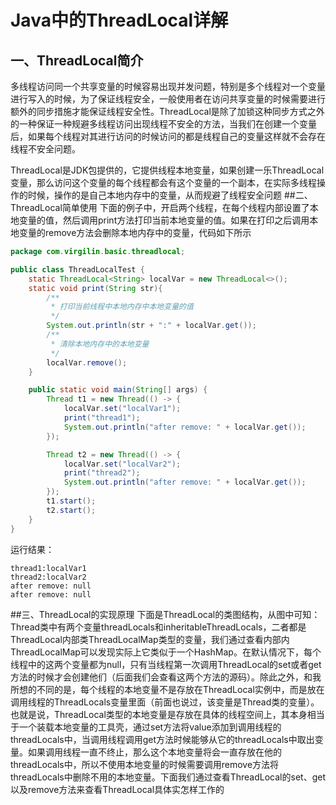 # Java中的ThreadLocal详解
## 一、ThreadLocal简介
多线程访问同一个共享变量的时候容易出现并发问题，特别是多个线程对一个变量进行写入的时候，为了保证线程安全，一般使用者在访问共享变量的时候需要进行额外的同步措施才能保证线程安全性。ThreadLocal是除了加锁这种同步方式之外的一种保证一种规避多线程访问出现线程不安全的方法，当我们在创建一个变量后，如果每个线程对其进行访问的时候访问的都是线程自己的变量这样就不会存在线程不安全问题。

ThreadLocal是JDK包提供的，它提供线程本地变量，如果创建一乐ThreadLocal变量，那么访问这个变量的每个线程都会有这个变量的一个副本，在实际多线程操作的时候，操作的是自己本地内存中的变量，从而规避了线程安全问题
##二、ThreadLocal简单使用
下面的例子中，开启两个线程，在每个线程内部设置了本地变量的值，然后调用print方法打印当前本地变量的值。如果在打印之后调用本地变量的remove方法会删除本地内存中的变量，代码如下所示
```java
package com.virgilin.basic.threadlocal;

public class ThreadLocalTest {
    static ThreadLocal<String> localVar = new ThreadLocal<>();
    static void print(String str){
        /**
         * 打印当前线程中本地内存中本地变量的值
         */
        System.out.println(str + ":" + localVar.get());
        /**
         * 清除本地内存中的本地变量
         */
        localVar.remove();
    }

    public static void main(String[] args) {
        Thread t1 = new Thread(() -> {
            localVar.set("localVar1");
            print("thread1");
            System.out.println("after remove: " + localVar.get());
        });

        Thread t2 = new Thread(() -> {
            localVar.set("localVar2");
            print("thread2");
            System.out.println("after remove: " + localVar.get());
        });
        t1.start();
        t2.start();
    }
}
```
运行结果：
```
thread1:localVar1
thread2:localVar2
after remove: null
after remove: null
```
##三、ThreadLocal的实现原理
下面是ThreadLocal的类图结构，从图中可知：Thread类中有两个变量threadLocals和inheritableThreadLocals，二者都是ThreadLocal内部类ThreadLocalMap类型的变量，我们通过查看内部内ThreadLocalMap可以发现实际上它类似于一个HashMap。在默认情况下，每个线程中的这两个变量都为null，只有当线程第一次调用ThreadLocal的set或者get方法的时候才会创建他们（后面我们会查看这两个方法的源码）。除此之外，和我所想的不同的是，每个线程的本地变量不是存放在ThreadLocal实例中，而是放在调用线程的ThreadLocals变量里面（前面也说过，该变量是Thread类的变量）。也就是说，ThreadLocal类型的本地变量是存放在具体的线程空间上，其本身相当于一个装载本地变量的工具壳，通过set方法将value添加到调用线程的threadLocals中，当调用线程调用get方法时候能够从它的threadLocals中取出变量。如果调用线程一直不终止，那么这个本地变量将会一直存放在他的threadLocals中，所以不使用本地变量的时候需要调用remove方法将threadLocals中删除不用的本地变量。下面我们通过查看ThreadLocal的set、get以及remove方法来查看ThreadLocal具体实怎样工作的
